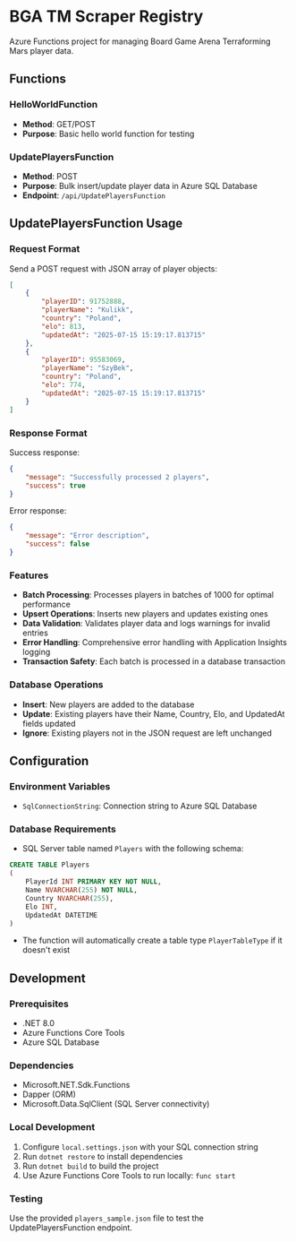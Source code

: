 # BGA TM Scraper Registry

Azure Functions project for managing Board Game Arena Terraforming Mars player data.

## Functions

### HelloWorldFunction
- **Method**: GET/POST
- **Purpose**: Basic hello world function for testing

### UpdatePlayersFunction
- **Method**: POST
- **Purpose**: Bulk insert/update player data in Azure SQL Database
- **Endpoint**: `/api/UpdatePlayersFunction`

## UpdatePlayersFunction Usage

### Request Format
Send a POST request with JSON array of player objects:

```json
[
    {
        "playerID": 91752888,
        "playerName": "Kulikk",
        "country": "Poland",
        "elo": 813,
        "updatedAt": "2025-07-15 15:19:17.813715"
    },
    {
        "playerID": 95583069,
        "playerName": "SzyBek",
        "country": "Poland",
        "elo": 774,
        "updatedAt": "2025-07-15 15:19:17.813715"
    }
]
```

### Response Format
Success response:
```json
{
    "message": "Successfully processed 2 players",
    "success": true
}
```

Error response:
```json
{
    "message": "Error description",
    "success": false
}
```

### Features
- **Batch Processing**: Processes players in batches of 1000 for optimal performance
- **Upsert Operations**: Inserts new players and updates existing ones
- **Data Validation**: Validates player data and logs warnings for invalid entries
- **Error Handling**: Comprehensive error handling with Application Insights logging
- **Transaction Safety**: Each batch is processed in a database transaction

### Database Operations
- **Insert**: New players are added to the database
- **Update**: Existing players have their Name, Country, Elo, and UpdatedAt fields updated
- **Ignore**: Existing players not in the JSON request are left unchanged

## Configuration

### Environment Variables
- `SqlConnectionString`: Connection string to Azure SQL Database

### Database Requirements
- SQL Server table named `Players` with the following schema:
```sql
CREATE TABLE Players
(
    PlayerId INT PRIMARY KEY NOT NULL,
    Name NVARCHAR(255) NOT NULL,
    Country NVARCHAR(255),
    Elo INT,
    UpdatedAt DATETIME
)
```

- The function will automatically create a table type `PlayerTableType` if it doesn't exist

## Development

### Prerequisites
- .NET 8.0
- Azure Functions Core Tools
- Azure SQL Database

### Dependencies
- Microsoft.NET.Sdk.Functions
- Dapper (ORM)
- Microsoft.Data.SqlClient (SQL Server connectivity)

### Local Development
1. Configure `local.settings.json` with your SQL connection string
2. Run `dotnet restore` to install dependencies
3. Run `dotnet build` to build the project
4. Use Azure Functions Core Tools to run locally: `func start`

### Testing
Use the provided `players_sample.json` file to test the UpdatePlayersFunction endpoint.
